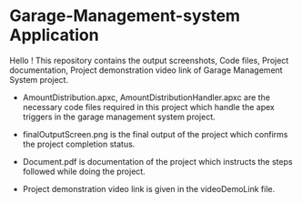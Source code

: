 # Garage-Management-system Application 
Hello !
This repository contains the output screenshots, Code files, Project documentation, Project demonstration video link of Garage Management System project.

- AmountDistribution.apxc, AmountDistributionHandler.apxc are the necessary code files required in this project which handle the apex triggers in the garage management system project.

- finalOutputScreen.png is the final output of the project which confirms the project completion status.

- Document.pdf is documentation of the project which instructs the steps followed while doing the project.

- Project demonstration video link is given in the videoDemoLink file.
